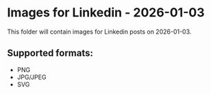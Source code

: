 # Images for Linkedin - 2026-01-03

This folder will contain images for Linkedin posts on 2026-01-03.

## Supported formats:
- PNG
- JPG/JPEG
- SVG
